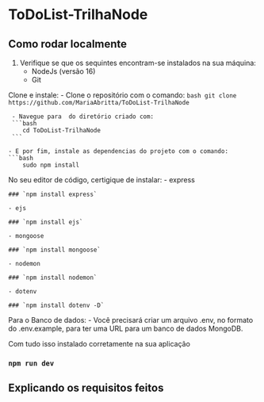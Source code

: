 # ToDoList-TrilhaNode
## Como rodar localmente
1. Verifique se que os sequintes encontram-se instalados na sua máquina:
    - NodeJs (versão 16)
    - Git 

Clone e instale:
    - Clone o repositório com o comando:
    ``` bash
        git clone https://github.com/MariaAbritta/ToDoList-TrilhaNode
     ```
     
     - Navegue para  do diretório criado com:
     ```bash
        cd ToDoList-TrilhaNode
     ```
     
    - E por fim, instale as dependencias do projeto com o comando:
    ```bash
        sudo npm install
        
No seu editor de código, certigique de instalar:
    - express
    
    ### `npm install express`
    
    - ejs
    
    ### `npm install ejs`
    
    - mongoose
    
    ### `npm install mongoose`
    
    - nodemon
    
    ### `npm install nodemon`
    
    - dotenv
    
    ### `npm install dotenv -D`
    

Para o Banco de dados:
    - Você precisará criar um arquivo .env, no formato do .env.example, para ter uma URL para um banco de dados MongoDB.
       
Com tudo isso instalado corretamente na sua aplicação
### `npm run dev`

## Explicando os requisitos feitos
